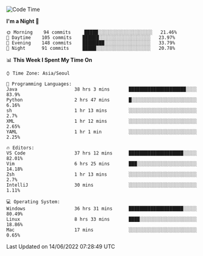 <!--START_SECTION:waka-->
![Code Time](http://img.shields.io/badge/Code%20Time-699%20hrs%2023%20mins-blue)

**I'm a Night 🦉** 

```text
🌞 Morning    94 commits     █████░░░░░░░░░░░░░░░░░░░░   21.46% 
🌆 Daytime    105 commits    ██████░░░░░░░░░░░░░░░░░░░   23.97% 
🌃 Evening    148 commits    ████████░░░░░░░░░░░░░░░░░   33.79% 
🌙 Night      91 commits     █████░░░░░░░░░░░░░░░░░░░░   20.78%

```


📊 **This Week I Spent My Time On** 

```text
⌚︎ Time Zone: Asia/Seoul

💬 Programming Languages: 
Java                     38 hrs 3 mins       █████████████████████░░░░   83.9% 
Python                   2 hrs 47 mins       █░░░░░░░░░░░░░░░░░░░░░░░░   6.16% 
sh                       1 hr 13 mins        ░░░░░░░░░░░░░░░░░░░░░░░░░   2.7% 
XML                      1 hr 12 mins        ░░░░░░░░░░░░░░░░░░░░░░░░░   2.65% 
YAML                     1 hr 1 min          ░░░░░░░░░░░░░░░░░░░░░░░░░   2.25%

🔥 Editors: 
VS Code                  37 hrs 12 mins      ████████████████████░░░░░   82.01% 
Vim                      6 hrs 25 mins       ███░░░░░░░░░░░░░░░░░░░░░░   14.18% 
Zsh                      1 hr 13 mins        ░░░░░░░░░░░░░░░░░░░░░░░░░   2.7% 
IntelliJ                 30 mins             ░░░░░░░░░░░░░░░░░░░░░░░░░   1.11%

💻 Operating System: 
Windows                  36 hrs 31 mins      ████████████████████░░░░░   80.49% 
Linux                    8 hrs 33 mins       ████░░░░░░░░░░░░░░░░░░░░░   18.86% 
Mac                      17 mins             ░░░░░░░░░░░░░░░░░░░░░░░░░   0.65%

```


 Last Updated on 14/06/2022 07:28:49 UTC
<!--END_SECTION:waka-->
